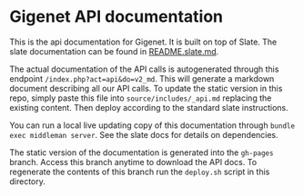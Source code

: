 # Gigenet API documentation

This is the api documentation for Gigenet. It is built on top of Slate. The slate documentation can be found in [README.slate.md](README.slate.md).

The actual documentation of the API calls is autogenerated through this endpoint `/index.php?act=api&do=v2_md`. This will generate
a markdown document describing all our API calls. To update the static version in this repo, simply paste this file into
`source/includes/_api.md` replacing the existing content. Then deploy according to the standard slate instructions.

You can run a local live updating copy of this documentation through `bundle exec middleman server`. See the slate docs for details on dependencies.

The static version of the documentation is generated into the `gh-pages` branch. Access this branch anytime to download the API docs. To regenerate the contents of this branch run the `deploy.sh` script in this directory.
